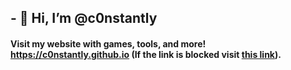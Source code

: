 ## - 👋 Hi, I’m @c0nstantly
#### Visit my website with games, tools, and more! https://c0nstantly.github.io (If the link is blocked visit <a href="https://github.com/c0nstantly/c0nstantly.github.io/blob/main/instances.md">this link</a>).

